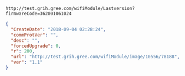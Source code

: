 `http://test.grih.gree.com/wifiModule/Lastversion?firmwareCode=362001061024`

```json
{
  "CreateDate": "2018-09-04 02:28:24",
  "commProtVer": "",
  "desc": "",
  "forcedUpgrade": 0,
  "r": 200,
  "url": "http://test.grih.gree.com/wifiModule/image/10556/78188",
  "ver": "1.1"
}
```